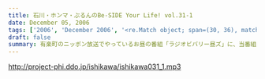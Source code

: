 ```yaml
---
title: 石川・ホンマ・ぶるんのBe-SIDE Your Life! vol.31-1
date: December 05, 2006
tags: ['2006', 'December 2006', '<re.Match object; span=(30, 36), match='vol.31'>']
draft: false
summary: 有楽町のニッポン放送でやっているお昼の番組「ラジオビバリー昼ズ」に、当番組でも大変お世話になっている西川貴教さんがゲストとして来訪！！石川元帥とNAMAEはちょいとご挨拶に．．．そのためか少々、収録開始も遅れる？？．．．というかいつも通りの集合で始まった12月師走一発目のビーサイです！NAMAE
---
```


http://project-phi.ddo.jp/ishikawa/ishikawa031_1.mp3
